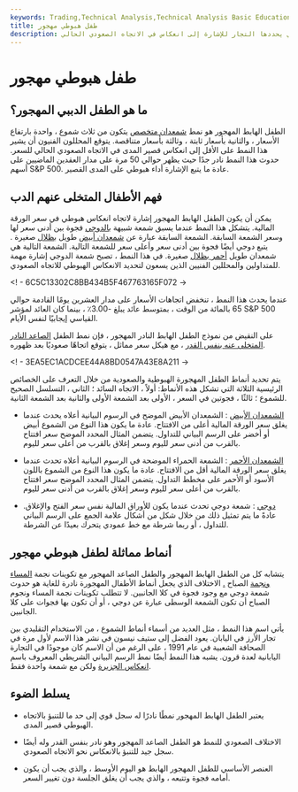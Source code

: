 ```yaml
---
keywords: Trading,Technical Analysis,Technical Analysis Basic Education
title: طفل هبوطي مهجور
description: الطفل الهابط المهجور هو نوع من أنماط الشموع التي يحددها التجار للإشارة إلى انعكاس في الاتجاه الصعودي الحالي.
---
```


# طفل هبوطي مهجور
## ما هو الطفل الدببي المهجور؟

الطفل الهابط المهجور هو نمط [شمعدان متخصص](/candlestick) يتكون من ثلاث شموع ، واحدة بارتفاع الأسعار ، والثانية بأسعار ثابتة ، وثالثة بأسعار متناقصة. يتوقع المحللون الفنيون أن يشير هذا النمط على الأقل إلى انعكاس قصير المدى في الاتجاه الصعودي الحالي للسعر. حدوث هذا النمط نادر جدًا حيث يظهر حوالي 50 مرة على مدار العقدين الماضيين على أسهم S&P 500. عادة ما يتبع الإشارة أداء هبوطي على المدى القصير.

## فهم الأطفال المتخلى عنهم الدب

يمكن أن يكون الطفل الهابط المهجور إشارة لاتجاه انعكاس هبوطي في سعر الورقة المالية. يتشكل هذا النمط عندما يسبق شمعة شبيهة [بالدوجي](/doji) فجوة بين أدنى سعر لها وسعر الشمعة السابقة. الشمعة السابقة عبارة عن [شمعدان أبيض](/white_candlestick) طويل [بظلال](/shadow) صغيرة . يتبع دوجي أيضًا فجوة بين أدنى سعر وأعلى سعر للشمعة التالية. الشمعة التالية هي شمعدان طويل [أحمر بظلال](/white_candlestick) صغيرة. في هذا النمط ، تصبح شمعة الدوجي إشارة مهمة للمتداولين والمحللين الفنيين الذين يسعون لتحديد الانعكاس الهبوطي للاتجاه الصعودي.

<! - 6C5C13302C8BB434B5F467763165F072 ->

عندما يحدث هذا النمط ، تنخفض اتجاهات الأسعار على مدار العشرين يومًا القادمة حوالي 65 بالمائة من الوقت ، بمتوسط عائد يبلغ -3.00٪ ، بينما كان العائد لمؤشر S&P 500 القياسي إيجابيًا لنفس الأيام.

على النقيض من نموذج الطفل الهابط النادر المهجور ، فإن نمط الطفل [الصاعد النادر المتخلى عنه بنفس القدر](/bullish-abandoned-baby) ، مع هيكل سعر مماثل ، يتوقع اتجاهًا صعوديًا بعد ظهوره.

<! - 3EA5EC1ACDCEE44A8BD0547A43E8A211 ->

يتم تحديد أنماط الطفل المهجورة الهبوطية والصعودية من خلال التعرف على الخصائص الرئيسية الثلاثة التي تشكل هذه الأنماط: أولاً ، الاتجاه السائد ؛ الثاني ، التسلسل الصحيح للشموع ؛ ثالثًا ، فجوتين في السعر ، الأولى بعد الشمعة الأولى والثانية بعد الشمعة الثانية.

- [الشمعدان الأبيض](/white_candlestick) : الشمعدان الأبيض الموضح في الرسوم البيانية أعلاه يحدث عندما يغلق سعر الورقة المالية أعلى من الافتتاح. عادة ما يكون هذا النوع من الشموع أبيض أو أخضر على الرسم البياني للتداول. يتضمن المثال المحدد الموضح سعر افتتاح بالقرب من أدنى سعر لليوم وسعر إغلاق بالقرب من أعلى سعر لليوم.

- [الشمعدان الأحمر](/red-candlestick) : الشمعة الحمراء الموضحة في الرسوم البيانية أعلاه تحدث عندما يغلق سعر الورقة المالية أقل من الافتتاح. عادة ما يكون هذا النوع من الشموع باللون الأسود أو الأحمر على مخطط التداول. يتضمن المثال المحدد الموضح سعر افتتاح بالقرب من أعلى سعر لليوم وسعر إغلاق بالقرب من أدنى سعر لليوم.

- [دوجي](/doji) : شمعة دوجي تحدث عندما يكون للأوراق المالية نفس سعر الفتح والإغلاق. عادةً ما يتم تمثيل ذلك من خلال شكل من أشكال علامة الجمع على الرسم البياني للتداول ، أو ربما شرطة مع خط عمودي يتحرك بعيدًا عن الشرطة.

## أنماط مماثلة لطفل هبوطي مهجور

يتشابه كل من الطفل الهابط المهجور والطفل الصاعد المهجور مع تكوينات نجمة [المساء ونجمة](/eveningstar) الصباح [.](/morningstar) الاختلاف الذي يجعل أنماط الأطفال المهجورة نادرة للغاية هو حدوث شمعة دوجي مع وجود فجوة في كلا الجانبين. لا تتطلب تكوينات نجمة المساء ونجوم الصباح أن تكون الشمعة الوسطى عبارة عن دوجي ، أو أن تكون بها فجوات على كلا الجانبين.

يأتي اسم هذا النمط ، مثل العديد من أسماء أنماط الشموع ، من الاستخدام التقليدي بين تجار الأرز في اليابان. يعود الفضل إلى ستيف نيسون في نشر هذا الاسم لأول مرة في الصحافة الشعبية في عام 1991 ، على الرغم من أن الاسم كان موجودًا في التجارة اليابانية لعدة قرون. يشبه هذا النمط أيضًا نمط الرسم البياني الشريطي المعروف باسم [انعكاس الجزيرة](/islandreversal) ولكن مع شمعة واحدة فقط.

## يسلط الضوء

- يعتبر الطفل الهابط المهجور نمطًا نادرًا له سجل قوي إلى حد ما للتنبؤ بالاتجاه الهبوطي قصير المدى.

- الاختلاف الصعودي للنمط هو الطفل الصاعد المهجور وهو نادر بنفس القدر وله أيضًا سجل جيد للتنبؤ بالانعكاس نحو الاتجاه الصعودي.

- العنصر الأساسي للطفل المهجور الهابط هو اليوم الأوسط ، والذي يجب أن يكون أمامه فجوة وتتبعه ، والذي يجب أن يغلق الجلسة دون تغيير السعر.

